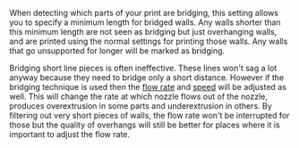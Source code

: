 When detecting which parts of your print are bridging, this setting allows you to specify a minimum length for bridged walls. Any walls shorter than this minimum length are not seen as bridging but just overhanging walls, and are printed using the normal settings for printing those walls. Any walls that go unsupported for longer will be marked as bridging.

Bridging short line pieces is often ineffective. These lines won't sag a lot anyway because they need to bridge only a short distance. However if the bridging technique is used then the [flow rate](bridge_wall_material_flow.md) and [speed](bridge_wall_speed.md) will be adjusted as well. This will change the rate at which nozzle flows out of the nozzle, produces overextrusion in some parts and underextrusion in others. By filtering out very short pieces of walls, the flow rate won't be interrupted for those but the quality of overhangs will still be better for places where it is important to adjust the flow rate.